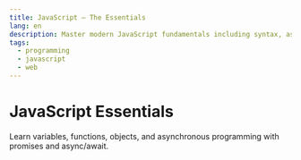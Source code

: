 ```yaml
---
title: JavaScript – The Essentials
lang: en
description: Master modern JavaScript fundamentals including syntax, async patterns, and modules.
tags:
  - programming
  - javascript
  - web
---
```


# JavaScript Essentials

Learn variables, functions, objects, and asynchronous programming with promises and async/await. 